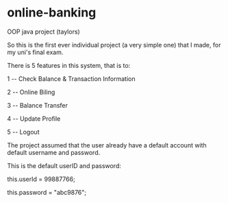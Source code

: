# online-banking
OOP java project (taylors)

So this is the first ever individual project (a very simple one) that I made, for my uni's final exam.

There is 5 features in this system, that is to:

  1 -- Check Balance & Transaction Information
  
  2 -- Online Biling
  
  3 -- Balance Transfer
  
  4 -- Update Profile
  
  5 -- Logout
  
  
The project assumed that the user already have a default account with default username and password.

This is the default userID and password:

this.userId = 99887766;

this.password = "abc9876";

 



